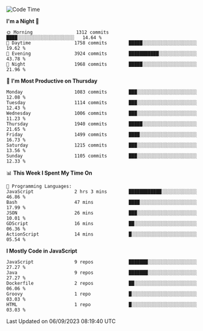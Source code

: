 <!--START_SECTION:waka-->
![Code Time](http://img.shields.io/badge/Code%20Time-1%2C311%20hrs%2030%20mins-blue)

**I'm a Night 🦉** 

```text
🌞 Morning                1312 commits        ████░░░░░░░░░░░░░░░░░░░░░   14.64 % 
🌆 Daytime                1758 commits        █████░░░░░░░░░░░░░░░░░░░░   19.62 % 
🌃 Evening                3924 commits        ███████████░░░░░░░░░░░░░░   43.78 % 
🌙 Night                  1968 commits        █████░░░░░░░░░░░░░░░░░░░░   21.96 % 
```
📅 **I'm Most Productive on Thursday** 

```text
Monday                   1083 commits        ███░░░░░░░░░░░░░░░░░░░░░░   12.08 % 
Tuesday                  1114 commits        ███░░░░░░░░░░░░░░░░░░░░░░   12.43 % 
Wednesday                1006 commits        ███░░░░░░░░░░░░░░░░░░░░░░   11.23 % 
Thursday                 1940 commits        █████░░░░░░░░░░░░░░░░░░░░   21.65 % 
Friday                   1499 commits        ████░░░░░░░░░░░░░░░░░░░░░   16.73 % 
Saturday                 1215 commits        ███░░░░░░░░░░░░░░░░░░░░░░   13.56 % 
Sunday                   1105 commits        ███░░░░░░░░░░░░░░░░░░░░░░   12.33 % 
```


📊 **This Week I Spent My Time On** 

```text
💬 Programming Languages: 
JavaScript               2 hrs 3 mins        ████████████░░░░░░░░░░░░░   46.86 % 
Bash                     47 mins             ████░░░░░░░░░░░░░░░░░░░░░   17.99 % 
JSON                     26 mins             ███░░░░░░░░░░░░░░░░░░░░░░   10.01 % 
GDScript                 16 mins             ██░░░░░░░░░░░░░░░░░░░░░░░   06.36 % 
ActionScript             14 mins             █░░░░░░░░░░░░░░░░░░░░░░░░   05.54 % 
```

**I Mostly Code in JavaScript** 

```text
JavaScript               9 repos             ███████░░░░░░░░░░░░░░░░░░   27.27 % 
Java                     9 repos             ███████░░░░░░░░░░░░░░░░░░   27.27 % 
Dockerfile               2 repos             ██░░░░░░░░░░░░░░░░░░░░░░░   06.06 % 
Groovy                   1 repo              █░░░░░░░░░░░░░░░░░░░░░░░░   03.03 % 
HTML                     1 repo              █░░░░░░░░░░░░░░░░░░░░░░░░   03.03 % 
```




 Last Updated on 06/09/2023 08:19:40 UTC
<!--END_SECTION:waka-->
